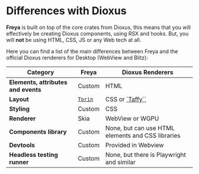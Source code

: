 # Differences with Dioxus

**Freya** is built on top of the core crates from Dioxus, this means that you
will effectively be creating Dioxus components, using RSX and hooks. But, you
will **not** be using HTML, CSS, JS or any Web tech at all.

Here you can find a list of the main differences between Freya and the official
Dioxus renderers for Desktop (WebView and Blitz):

| Category                            | Freya                                                               | Dioxus Renderers                                      |
| ----------------------------------- | ------------------------------------------------------------------- | ----------------------------------------------------- |
| **Elements, attributes and events** | Custom                                                              | HTML                                                  |
| **Layout**                          | [`Torin`](https://github.com/marc2332/freya/tree/main/crates/torin) | CSS or [`Taffy``](https://github.com/DioxusLabs/taffy) |
| **Styling**                         | Custom                                                              | CSS                                                   |
| **Renderer**                        | Skia                                                                | WebView or WGPU                                       |
| **Components library**              | Custom                                                              | None, but can use HTML elements and CSS libraries     |
| **Devtools**                        | Custom                                                              | Provided in Webview                                   |
| **Headless testing runner**         | Custom                                                              | None, but there is Playwright and similar             |
